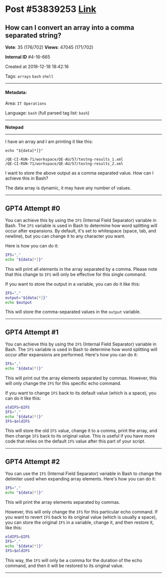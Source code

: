 
# Post \#53839253 [Link](https://stackoverflow.com/questions/53839253/)

## How can I convert an array into a comma separated string?

**Vote**: 35 (176/702) **Views**: 47045 (171/702) 

**Internal ID** \#4-16-665

Created at 2018-12-18 18:42:16

Tags: `arrays` `bash` `shell`

----------

#### Metadata:

Area: `IT Operations`

Language: `bash` (full parsed tag list: `bash`)

----------

**Notepad**


----------

I have an array and I am printing it like this:

```
echo "${data[*]}"
```




```
/QE-CI-RUN-71/workspace/QE-AU/57/testng-results_1.xml 
/QE-CI-RUN-71/workspace/QE-AU/57/testng-results_2.xml
```


I want to store the above output as a comma separated value. How can I achieve this in Bash?

The data array is dynamic, it may have any number of values.


----------
        
## GPT4 Attempt \#0

You can achieve this by using the `IFS` (Internal Field Separator) variable in Bash. The `IFS` variable is used in Bash to determine how word splitting will occur after expansions. By default, it's set to whitespace (space, tab, and newline), but you can change it to any character you want.

Here is how you can do it:

```bash
IFS=","
echo "${data[*]}"
```

This will print all elements in the array separated by a comma. Please note that this change to `IFS` will only be effective for this single command.

If you want to store the output in a variable, you can do it like this:

```bash
IFS=","
output="${data[*]}"
echo $output
```

This will store the comma-separated values in the `output` variable.

--------

## GPT4 Attempt \#1

You can achieve this by using the `IFS` (Internal Field Separator) variable in Bash. The `IFS` variable is used in Bash to determine how word splitting will occur after expansions are performed. Here's how you can do it:

```bash
IFS=","
echo "${data[*]}"
```

This will print out the array elements separated by commas. However, this will only change the `IFS` for this specific echo command.

If you want to change `IFS` back to its default value (which is a space), you can do it like this:

```bash
oldIFS=$IFS
IFS=","
echo "${data[*]}"
IFS=$oldIFS
```

This will store the old `IFS` value, change it to a comma, print the array, and then change `IFS` back to its original value. This is useful if you have more code that relies on the default `IFS` value after this part of your script.

--------

## GPT4 Attempt \#2

You can use the `IFS` (Internal Field Separator) variable in Bash to change the delimiter used when expanding array elements. Here's how you can do it:

```bash
IFS=","
echo "${data[*]}"
```

This will print the array elements separated by commas. 

However, this will only change the `IFS` for this particular echo command. If you want to revert `IFS` back to its original value (which is usually a space), you can store the original `IFS` in a variable, change it, and then restore it, like this:

```bash
oldIFS=$IFS
IFS=","
echo "${data[*]}"
IFS=$oldIFS
```

This way, the `IFS` will only be a comma for the duration of the echo command, and then it will be restored to its original value.

--------
